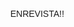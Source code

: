 <!DOCTYPE html>
<html lang="es">
<head>
ENREVISTA!!
<meta charset="UTF-8">
<meta name="viewport" content="
width=device-width, initial-scale=1.0">
<title>imagenes con diferentes alineaciones</title>
<style>
body {
font-family: arial, sans-serif;
margin: 20px;
text-align: center;
}
.img-left {
display: block;
margin-left: 0;
margin-right: auto;
}
.img-center {
display: block;
margin-left: 0 auto;
margin right: 0;
}
</style>
</head>
<body>
